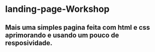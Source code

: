 # landing-page-Workshop
## Mais uma simples pagina feita com html e css aprimorando e usando um pouco de resposividade.
